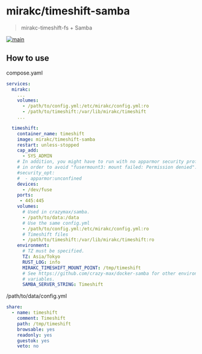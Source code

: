 # mirakc/timeshift-samba

> mirakc-timeshift-fs + Samba

[![main](https://img.shields.io/docker/image-size/mirakc/timeshift-samba/main?label=main)](https://hub.docker.com/r/mirakc/timeshift-samba/tags?page=1&name=main)

## How to use

compose.yaml

```yaml
services:
  mirakc:
    ...
    volumes:
      - /path/to/config.yml:/etc/mirakc/config.yml:ro
      - /path/to/timeshift:/var/lib/mirakc/timeshift
    ...

  timeshift:
    container_name: timeshift
    image: mirakc/timeshift-samba
    restart: unless-stopped
    cap_add:
      - SYS_ADMIN
    # In addition, you might have to run with no apparmor security profile
    # in order to avoid "fusermount3: mount failed: Permission denied".
    #security_opt:
    #  - apparmor:unconfined
    devices:
      - /dev/fuse
    ports:
     - 445:445
    volumes:
      # Used in crazymax/samba.
      - /path/to/data:/data
      # Use the same config.yml
      - /path/to/config.yml:/etc/mirakc/config.yml:ro
      # Timeshift files
      - /path/to/timeshift:/var/lib/mirakc/timeshift:ro
    environment:
      # TZ must be specified.
      TZ: Asia/Tokyo
      RUST_LOG: info
      MIRAKC_TIMESHIFT_MOUNT_POINT: /tmp/timeshift
      # See https://github.com/crazy-max/docker-samba for other environment
      # variables.
      SAMBA_SERVER_STRING: Timeshift
```

/path/to/data/config.yml

```yaml
share:
  - name: timeshift
    comment: Timeshift
    path: /tmp/timeshift
    browsable: yes
    readonly: yes
    guestok: yes
    veto: no
```
